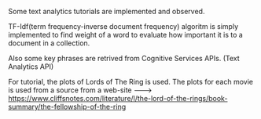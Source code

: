 Some text analytics tutorials are implemented and observed.

TF-Idf(term frequency-inverse document frequency) algoritm is simply implemented to find weight of a word to evaluate how important it is to a document in a collection.

Also some key phrases are retrived from Cognitive Services APIs. (Text Analytics API)

For tutorial, the plots of Lords of The Ring is used. The plots for each movie is used from a source from a web-site ---> https://www.cliffsnotes.com/literature/l/the-lord-of-the-rings/book-summary/the-fellowship-of-the-ring


